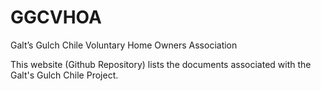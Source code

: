 GGCVHOA
=======

Galt’s Gulch Chile Voluntary Home Owners Association

This website (Github Repository) lists the documents associated with the Galt's Gulch Chile Project.
